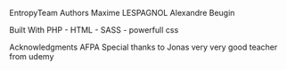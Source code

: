 EntropyTeam
Authors
Maxime LESPAGNOL 
Alexandre Beugin



Built With
PHP  - 
HTML -
SASS - powerfull css



Acknowledgments
AFPA
Special thanks to Jonas very very good teacher from udemy
